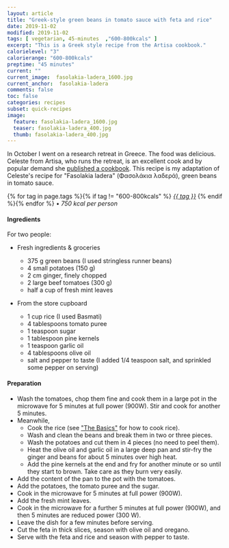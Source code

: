 ```yaml
---
layout: article
title: "Greek-style green beans in tomato sauce with feta and rice"
date: 2019-11-02
modified: 2019-11-02
tags: [ vegetarian, 45-minutes  ,"600-800kcals" ]
excerpt: "This is a Greek style recipe from the Artisa cookbook."
calorielevel: "3"
calorierange: "600-800kcals"
preptime: "45 minutes"
current: ""
current_image:  fasolakia-ladera_1600.jpg
current_anchor:  fasolakia-ladera
comments: false
toc: false
categories: recipes
subset: quick-recipes
image:
  feature: fasolakia-ladera_1600.jpg
  teaser: fasolakia-ladera_400.jpg
  thumb: fasolakia-ladera_400.jpg
---
```


In October I went on a research retreat in Greece. The food was delicious. Celeste from Artisa, who runs the retreat, is an excellent cook and by popular demand she [published a cookbook](https://artisagreece.org/artisa-food-cookbook-with-delicious-vegetarian-meals/). This recipe is my adaptation of Celeste's recipe for "Fasolakia ladera" (Φασολάκια λαδερά), green beans in tomato sauce.

{% for tag in page.tags %}{% if tag != "600-800kcals" %}&nbsp;<a class="post-tag" href="{{ site.url}}/tags/#{{ tag }}">_{{ tag }}_</a>&nbsp;{% endif %}{% endfor %} &bull;&nbsp;<em>750&nbsp;kcal&nbsp;per&nbsp;person</em>&nbsp;&nbsp;<a href="{{ site.url}}/tags/#600-800kcals"><img src="{{ site.url }}/images/battery_lvl_3.png" style="height:1.0em;"></a>

#### Ingredients

For two people:

- Fresh ingredients & groceries
  - 375 g green beans (I used stringless runner beans)
  - 4 small potatoes (150 g)
  - 2 cm ginger, finely chopped  
  - 2 large beef tomatoes (300 g)
  - half a cup of fresh mint leaves

- From the store cupboard
  - 1 cup rice (I used Basmati)
  - 4 tablespoons tomato puree
  - 1 teaspoon sugar
  - 1 tablespoon pine kernels
  - 1 teaspoon garlic oil
  - 4 tablespoons olive oil
  - salt and pepper to taste (I added 1/4 teaspoon salt, and sprinkled some pepper on serving)


#### Preparation

- Wash the tomatoes, chop them fine and cook them in a large pot in the microwave for 5 minutes at full power (900W). Stir and cook for another 5 minutes.
- Meanwhile,
  - Cook the rice (see ["The Basics"](http://quickandtastycooking.org.uk/basics/#toc0) for how to cook rice).
  - Wash and clean the beans and break them in two or three pieces.
  - Wash the potatoes and cut them in 4 pieces (no need to peel them).
  - Heat the olive oil and garlic oil in a large deep pan and stir-fry the ginger and beans for about 5 minutes over high heat.
  - Add the pine kernels at the end and fry for another minute or so until they start to brown. Take care as they burn very easily.
- Add the content of the pan to the pot with the tomatoes.
- Add the potatoes, the tomato puree and the sugar.
- Cook in the microwave for 5 minutes at full power (900W).
- Add the fresh mint leaves.
- Cook in the microwave for a further 5 minutes at full power (900W), and then 5 minutes are reduced power (300 W).
- Leave the dish for a few minutes before serving.
- Cut the feta in thick slices, season with olive oil and oregano.
- Serve with the feta and rice and season with pepper to taste.
